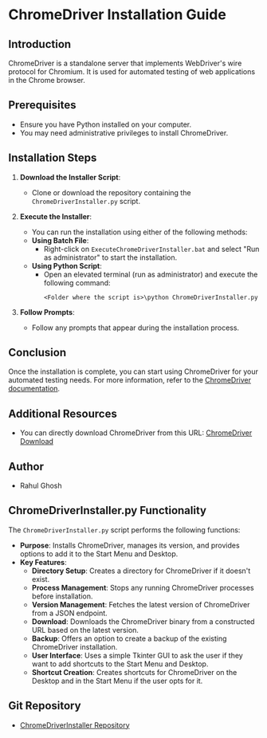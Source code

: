 # ChromeDriver Installation Guide

## Introduction
ChromeDriver is a standalone server that implements WebDriver's wire protocol for Chromium. It is used for automated testing of web applications in the Chrome browser.

## Prerequisites
- Ensure you have Python installed on your computer.
- You may need administrative privileges to install ChromeDriver.

## Installation Steps
1. **Download the Installer Script**:
   - Clone or download the repository containing the `ChromeDriverInstaller.py` script.

2. **Execute the Installer**:
   - You can run the installation using either of the following methods:
   - **Using Batch File**:
     - Right-click on `ExecuteChromeDriverInstaller.bat` and select "Run as administrator" to start the installation.
   - **Using Python Script**:
     - Open an elevated terminal (run as administrator) and execute the following command:
       ```
       <Folder where the script is>\python ChromeDriverInstaller.py
       ```

3. **Follow Prompts**:
   - Follow any prompts that appear during the installation process.

## Conclusion
Once the installation is complete, you can start using ChromeDriver for your automated testing needs. For more information, refer to the [ChromeDriver documentation](https://chromedriver.chromium.org/).

## Additional Resources
- You can directly download ChromeDriver from this URL: [ChromeDriver Download](https://googlechromelabs.github.io/chrome-for-testing/)

## Author
- Rahul Ghosh

## ChromeDriverInstaller.py Functionality
The `ChromeDriverInstaller.py` script performs the following functions:
- **Purpose**: Installs ChromeDriver, manages its version, and provides options to add it to the Start Menu and Desktop.
- **Key Features**:
  - **Directory Setup**: Creates a directory for ChromeDriver if it doesn't exist.
  - **Process Management**: Stops any running ChromeDriver processes before installation.
  - **Version Management**: Fetches the latest version of ChromeDriver from a JSON endpoint.
  - **Download**: Downloads the ChromeDriver binary from a constructed URL based on the latest version.
  - **Backup**: Offers an option to create a backup of the existing ChromeDriver installation.
  - **User Interface**: Uses a simple Tkinter GUI to ask the user if they want to add shortcuts to the Start Menu and Desktop.
  - **Shortcut Creation**: Creates shortcuts for ChromeDriver on the Desktop and in the Start Menu if the user opts for it.

## Git Repository
- [ChromeDriverInstaller Repository](https://github.com/otakurg/ChromeDriverInstaller.git)
